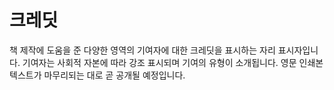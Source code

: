 # 크레딧

책 제작에 도움을 준 다양한 영역의 기여자에 대한 크레딧을 표시하는 자리 표시자입니다.  기여자는 사회적 자본에 따라 강조 표시되며 기여의 유형이 소개됩니다.  영문 인쇄본 텍스트가 마무리되는 대로 곧 공개될 예정입니다.
